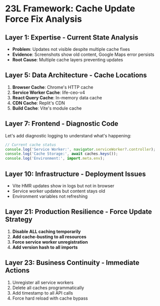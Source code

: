 # 23L Framework: Cache Update Force Fix Analysis

## Layer 1: Expertise - Current State Analysis
- **Problem**: Updates not visible despite multiple cache fixes
- **Evidence**: Screenshots show old content, Google Maps error persists
- **Root Cause**: Multiple cache layers preventing updates

## Layer 5: Data Architecture - Cache Locations
1. **Browser Cache**: Chrome's HTTP cache
2. **Service Worker Cache**: life-ceo-v4
3. **React Query Cache**: In-memory data cache
4. **CDN Cache**: Replit's CDN
5. **Build Cache**: Vite's module cache

## Layer 7: Frontend - Diagnostic Code
Let's add diagnostic logging to understand what's happening:

```javascript
// Current cache status
console.log('Service Worker:', navigator.serviceWorker?.controller);
console.log('Cache Storage:', await caches.keys());
console.log('Environment:', import.meta.env);
```

## Layer 10: Infrastructure - Deployment Issues
- Vite HMR updates show in logs but not in browser
- Service worker updates but content stays old
- Environment variables not refreshing

## Layer 21: Production Resilience - Force Update Strategy
1. **Disable ALL caching temporarily**
2. **Add cache-busting to all resources**
3. **Force service worker unregistration**
4. **Add version hash to all imports**

## Layer 23: Business Continuity - Immediate Actions
1. Unregister all service workers
2. Delete all caches programmatically
3. Add timestamp to all API calls
4. Force hard reload with cache bypass